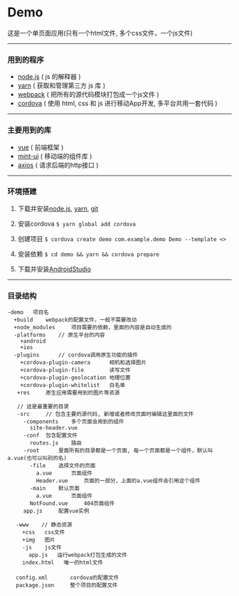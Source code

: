 # Demo
这是一个单页面应用(只有一个html文件, 多个css文件，一个js文件)

------

### 用到的程序
  * [node.js](https://nodejs.org/dist/latest-v8.x/docs/api/synopsis.html) ( js 的解释器 )
  * [yarn](https://yarnpkg.com/zh-Hans/docs/usage) ( 获取和管理第三方 js 库 )
  * [webpack](https://doc.webpack-china.org/) ( 把所有的源代码模块打包成一个js文件 )
  * [cordova](http://cordova.axuer.com/#getstarted) ( 使用 html, css 和 js 进行移动App开发, 多平台共用一套代码 )

------

### 主要用到的库
  * [vue](https://cn.vuejs.org/v2/guide/) ( 前端框架 )
  * [mint-ui](http://mint-ui.github.io/#!/zh-cn) ( 移动端的组件库 )
  * [axios](https://github.com/axios/axios) ( 请求后端的http接口 )

------

### 环境搭建
  1. 下载并安装[node.js](https://nodejs.org/en/download/), [yarn](https://yarnpkg.com/zh-Hans/docs/install#windows-stable), [git](https://git-scm.com/downloads)
  2. 安装cordova
    ```
    $ yarn global add cordova
    ```
    
  3. 创建项目 
    ```
    $ cordova create demo com.example.demo Demo --template <>
    ```
    
  4. 安装依赖
    ```
    $ cd demo && yarn && cordova prepare
    ```
    
  5. 下载并安装[AndroidStudio](https://developer.android.com/studio/#downloads)

------

### 目录结构
```
-demo   项目名
  +build    webpack的配置文件，一般不需要改动
  +node_modules     项目需要的依赖，里面的内容是自动生成的
  -platforms    // 原生平台的内容
    +android
    +ios
  -plugins      // cordova调用原生功能的插件
    +cordova-plugin-camera      相机和选择图片
    +cordova-plugin-file        读写文件
    +cordova-plugin-geolocation 地理位置
    +cordova-plugin-whitelist   白名单
   +res     原生应用需要用到的图片等资源
   
   // 这是最重要的目录
   -src     // 包含主要的源代码, 新增或者修改页面时编辑这里面的文件
     -components    多个页面会用到的组件
       site-header.vue
     -conf  包含配置文件
       routes.js    路由
     -root      里面所有的目录都是一个页面, 每一个页面都是一个组件，默认叫a.vue(也可以叫别的名)
       -file    选择文件的页面
         a.vue      页面组件
         Header.vue     页面的一部分，上面的a.vue组件会引用这个组件
       -main    默认页面
         a.vue      页面组件
       NotFound.vue     404页面组件
     app.js     配置vue实例
   
　 -www    // 静态资源
　   +css   css文件
　   +img   图片
　   -js    js文件
　     app.js   运行webpack打包生成的文件
　   index.html   唯一的html文件
　 
　 config.xml       cordova的配置文件
　 package.json     整个项目的配置文件
　 
  
```

